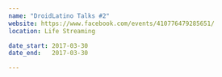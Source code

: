 ```yaml
---
name: "DroidLatino Talks #2"
website: https://www.facebook.com/events/410776479285651/
location: Life Streaming

date_start: 2017-03-30
date_end:   2017-03-30

---
```


